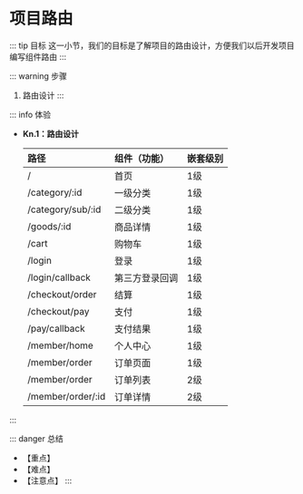 # 项目路由

::: tip 目标
这一小节，我们的目标是了解项目的路由设计，方便我们以后开发项目编写组件路由
:::

::: warning 步骤

1. 路由设计
:::

::: info 体验

* **Kn.1：路由设计**

  | 路径                | 组件（功能）  | 嵌套级别 |
  |:----------------- |:------- |:---- |
  | /                 | 首页      | 1级   |
  | /category/:id     | 一级分类    | 1级   |
  | /category/sub/:id | 二级分类    | 1级   |
  | /goods/:id        | 商品详情    | 1级   |
  | /cart             | 购物车     | 1级   |
  | /login            | 登录      | 1级   |
  | /login/callback   | 第三方登录回调 | 1级   |
  | /checkout/order   | 结算      | 1级   |
  | /checkout/pay     | 支付      | 1级   |
  | /pay/callback     | 支付结果    | 1级   |
  | /member/home      | 个人中心    | 1级   |
  | /member/order     | 订单页面    | 1级   |
  | /member/order     | 订单列表    | 2级   |
  | /member/order/:id | 订单详情    | 2级   |

:::

::: danger 总结

* 【重点】
* 【难点】
* 【注意点】
:::
